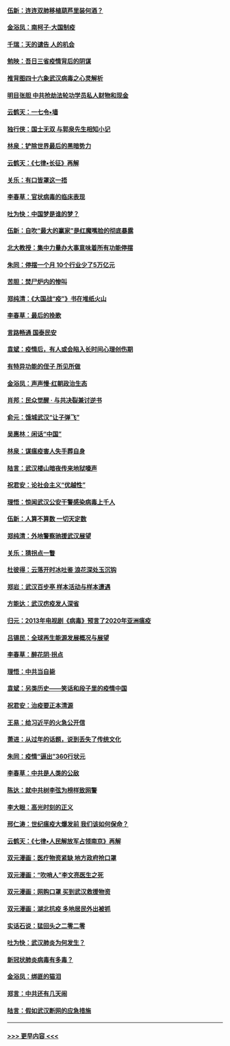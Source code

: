 #### [伍新：连连双肺移植葫芦里装何酒？](../pages/nsc993/n11913667.md?t=03041531) 
#### [金浴凤：南柯子·大国制疫](../pages/nsc993/n11913657.md?t=03041531) 
#### [千瑞：天的谴告  人的机会](../pages/nsc993/n11913309.md?t=03041531) 
#### [勉映：吾日三省疫情背后的阴谋](../pages/nsc993/n11913079.md?t=03041531) 
#### [推背图四十六象武汉病毒之心灵解析](../pages/nsc993/n11911761.md?t=03041531) 
#### [明目张胆 中共抢劫法轮功学员私人财物和现金](../pages/nsc993/n11910262.md?t=03041531) 
#### [云鹤天：一七令▪墙](../pages/nsc993/n11910627.md?t=03041531) 
#### [独行侠：国士无双 与郭泉先生相知小记](../pages/nsc993/n11910613.md?t=03041531) 
#### [林泉：铲除世界最后的黑暗势力](../pages/nsc993/n11909320.md?t=03041531) 
#### [云鹤天：《七律▪长征》再解](../pages/nsc993/n11909327.md?t=03041531) 
#### [关乐：有口皆罩这一捂](../pages/nsc993/n11908393.md?t=03041531) 
#### [李春草：官状病毒的临床表现](../pages/nsc993/n11908339.md?t=03041531) 
#### [吐为快：中国梦是谁的梦？](../pages/nsc993/n11906564.md?t=03041531) 
#### [伍新：自吹“最大的赢家”是红魔嘴脸的彻底暴露](../pages/nsc993/n11906407.md?t=03041531) 
#### [北大教授：集中力量办大事意味着所有功能停摆](../pages/nsc993/n11904800.md?t=03041531) 
#### [朱同：停摆一个月 10个行业少了5万亿元](../pages/nsc993/n11904498.md?t=03041531) 
#### [苦胆：焚尸炉内的惨叫](../pages/nsc993/n11904479.md?t=03041531) 
#### [郑纯清：《大国战“疫”》书在堆纸火山](../pages/nsc993/n11904450.md?t=03041531) 
#### [李春草：最后的挽歌](../pages/nsc993/n11904441.md?t=03041531) 
#### [言路畅通 国泰民安](../pages/nsc993/n11904222.md?t=03041531) 
#### [袁斌：疫情后，有人或会陷入长时间心理创伤期](../pages/nsc993/n11901514.md?t=03041531) 
#### [有特异功能的侄子 所见所做](../pages/nsc993/n11901154.md?t=03041531) 
#### [金浴凤：声声慢‧红朝政治生态](../pages/nsc993/n11899553.md?t=03041531) 
#### [肖邦：民众觉醒 · 与共决裂兼讨逆书](../pages/nsc993/n11898435.md?t=03041531) 
#### [俞元：饿城武汉“让子弹飞”](../pages/nsc993/n11898344.md?t=03041531) 
#### [吴惠林：闲话“中国”](../pages/nsc993/n11898182.md?t=03041531) 
#### [林泉：谋瘟疫害人失手葬自身](../pages/nsc993/n11897892.md?t=03041531) 
#### [陆言：武汉楼山暗夜传来地狱嚎声](../pages/nsc993/n11897033.md?t=03041531) 
#### [祝君安：论社会主义“优越性”](../pages/nsc993/n11897005.md?t=03041531) 
#### [理悟：惊闻武汉公安干警感染病毒上千人](../pages/nsc993/n11896947.md?t=03041531) 
#### [伍新：人算不算数 一切天定数](../pages/nsc993/n11893372.md?t=03041531) 
#### [郑纯清：外地警察驰援武汉展望](../pages/nsc993/n11893115.md?t=03041531) 
#### [关乐：猜拐点一瞥](../pages/nsc993/n11893020.md?t=03041531) 
#### [杜彼得：云落开时冰吐鉴 浪花深处玉沉钩](../pages/nsc993/n11892107.md?t=03041531) 
#### [郑岩：武汉百步亭 样本活动与样本遭遇](../pages/nsc993/n11892310.md?t=03041531) 
#### [方能达：武汉疠疫发人深省](../pages/nsc993/n11891376.md?t=03041531) 
#### [归元：2013年电视剧《病毒》预言了2020年亚洲瘟疫](../pages/nsc993/n11891126.md?t=03041531) 
#### [吕锡民：全球再生能源发展概况与展望](../pages/nsc993/n11890613.md?t=03041531) 
#### [李春草：醉花阴·拐点](../pages/nsc993/n11890567.md?t=03041531) 
#### [理悟：中共当自毙](../pages/nsc993/n11890559.md?t=03041531) 
#### [袁斌：另类历史——笑话和段子里的疫情中国](../pages/nsc993/n11889243.md?t=03041531) 
#### [祝君安：治疫要正本清源](../pages/nsc993/n11889085.md?t=03041531) 
#### [王易：给习近平的火急公开信](../pages/nsc993/n11888225.md?t=03041531) 
#### [萧进：从过年的话题，说到丢失了传统文化](../pages/nsc993/n11887732.md?t=03041531) 
#### [朱同：疫情“逼出”360行状元](../pages/nsc993/n11887678.md?t=03041531) 
#### [李春草：中共是人类的公敌](../pages/nsc993/n11887656.md?t=03041531) 
#### [陈达：就中共树李弦为榜样致网警](../pages/nsc993/n11887625.md?t=03041531) 
#### [李大眼：高光时刻的正义](../pages/nsc993/n11887585.md?t=03041531) 
#### [邢仁涛：世纪瘟疫大爆发前 我们该如何保命？](../pages/nsc993/n11887535.md?t=03041531) 
#### [云鹤天：《七律▪人民解放军占领南京》再解](../pages/nsc993/n11887524.md?t=03041531) 
#### [双元漫画：医疗物资紧缺 地方政府抢口罩](../pages/nsc993/n11884744.md?t=03041531) 
#### [双元漫画：“吹哨人”李文亮医生之死](../pages/nsc993/n11884705.md?t=03041531) 
#### [双元漫画：网购口罩 买到武汉救援物资](../pages/nsc993/n11884670.md?t=03041531) 
#### [双元漫画：湖北抗疫 多地居民外出被抓](../pages/nsc993/n11884643.md?t=03041531) 
#### [实话石说：猛回头之二零二零](../pages/nsc993/n11883968.md?t=03041531) 
#### [吐为快：武汉肺炎为何发生？](../pages/nsc993/n11882180.md?t=03041531) 
#### [新冠状肺炎病毒有多毒？](../pages/nsc993/n11881790.md?t=03041531) 
#### [金浴凤：绑匪的猫泪](../pages/nsc993/n11880664.md?t=03041531) 
#### [郑言：中共还有几天闹](../pages/nsc993/n11880645.md?t=03041531) 
#### [陆言：假如武汉断网的应急措施](../pages/nsc993/n11880619.md?t=03041531) 

----
#### [ >>> 更早内容 <<< ](../indexes/nsc993-earlier.md)
